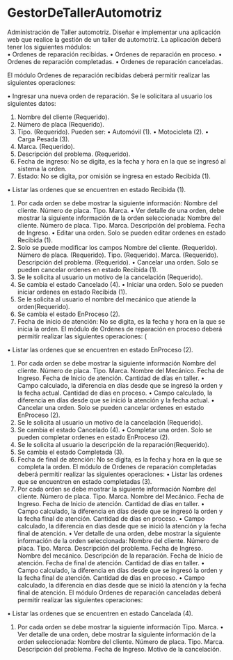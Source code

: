 # GestorDeTallerAutomotriz

Administración de Taller automotriz.
Diseñar e implementar una aplicación web que realice la gestión de un taller de automotriz.
La aplicación deberá tener los siguientes módulos:  
•	Ordenes de reparación recibidas.
•	Ordenes de reparación en proceso.
•	Ordenes de reparación completadas.
•	Ordenes de reparación canceladas.

El módulo Ordenes de reparación recibidas deberá permitir realizar las siguientes operaciones: 

•	Ingresar una nueva orden de reparación. Se le solicitara al usuario los siguientes datos: 
1.	Nombre del cliente (Requerido).
2.	Número de placa (Requerido).
3.	Tipo. (Requerido). 
	Pueden ser:
•	Automóvil (1).
•	Motocicleta (2).
•	Carga Pesada (3).
4.	Marca. (Requerido).
5.	Descripción del problema. (Requerido).
6.	Fecha de ingreso: No se digita, es la fecha y hora en la que se ingresó al sistema la orden.
7.	Estado: No se digita, por omisión se ingresa en estado Recibida (1).

•	Listar las ordenes que se encuentren en estado Recibida (1). 
1.	Por cada orden se debe mostrar la siguiente información:
Nombre del cliente.
Número de placa.
Tipo.
Marca.
•	Ver detalle de una orden, debe mostrar la siguiente información de la orden seleccionada: 
	Nombre del cliente.
	Número de placa.
	Tipo.
	Marca.
	Descripción del problema. 
	Fecha de Ingreso.
•	Editar una orden. Solo se pueden editar ordenes en estado Recibida (1). 
1.	Solo se puede modificar los campos
	Nombre del cliente. (Requerido).
	Número de placa.  (Requerido).
	Tipo. (Requerido).
	Marca. (Requerido).
	Descripción del problema. (Requerido).
•	Cancelar una orden. Solo se pueden cancelar ordenes en estado Recibida (1). 
1.	Se le solicita al usuario un motivo de la cancelación (Requerido).
2.	Se cambia el estado Cancelado (4).
•	Iniciar una orden. Solo se pueden iniciar ordenes en estado Recibida (1). 
1.	Se le solicita al usuario el nombre del mecánico que atiende la orden(Requerido).
2.	Se cambia el estado EnProceso (2).
3.	Fecha de inicio de atención: No se digita, es la fecha y hora en la que se inicia la orden.
El módulo de Ordenes de reparación en proceso deberá permitir realizar las siguientes operaciones: (

•	Listar las ordenes que se encuentren en estado EnProceso (2). 
1.	Por cada orden se debe mostrar la siguiente información
	Nombre del cliente.
	Número de placa.
	Tipo.
	Marca.
	Nombre del Mecánico.
	Fecha de Ingreso.
	Fecha de Inicio de atención.
	Cantidad de días en taller.
•	Campo calculado, la diferencia en días desde que se ingresó la orden y la fecha actual.
	Cantidad de días en proceso.
•	Campo calculado, la diferencia en días desde que se inició la atención y la fecha actual.
•	Cancelar una orden. Solo se pueden cancelar ordenes en estado EnProceso (2). 
1.	Se le solicita al usuario un motivo de la cancelación (Requerido).
2.	Se cambia el estado Cancelado (4).
•	Completar una orden. Solo se pueden completar ordenes en estado EnProceso (2). 
1.	Se le solicita al usuario la descripción de la reparación(Requerido).
2.	Se cambia el estado Completada (3).
3.	Fecha de final de atención: No se digita, es la fecha y hora en la que se completa la orden.
El módulo de Ordenes de reparación completadas deberá permitir realizar las siguientes operaciones: 
•	Listar las ordenes que se encuentren en estado completadas (3). 
1.	Por cada orden se debe mostrar la siguiente información
	Nombre del cliente.
	Número de placa.
	Tipo.
	Marca.
	Nombre del Mecánico.
	Fecha de Ingreso.
Fecha de Inicio de atención.
	Cantidad de días en taller.
•	Campo calculado, la diferencia en días desde que se ingresó la orden y la fecha final de atención.
	Cantidad de días en proceso.
•	Campo calculado, la diferencia en días desde que se inició la atención y la fecha final de atención.
•	Ver detalle de una orden, debe mostrar la siguiente información de la orden seleccionada: 
	Nombre del cliente.
	Número de placa.
	Tipo.
	Marca.
	Descripción del problema. 
	Fecha de Ingreso.
	Nombre del mecánico.
	Descripción de la reparación.
	Fecha de Inicio de atención.
	Fecha de final de atención.
	Cantidad de días en taller.
•	Campo calculado, la diferencia en días desde que se ingresó la orden y la fecha final de atención.
	Cantidad de días en proceso.
•	Campo calculado, la diferencia en días desde que se inició la atención y la fecha final de atención.
El módulo Ordenes de reparación canceladas deberá permitir realizar las siguientes operaciones: 

•	Listar las ordenes que se encuentren en estado Cancelada (4). 
1.	Por cada orden se debe mostrar la siguiente información
		Tipo.
	Marca.
•	Ver detalle de una orden, debe mostrar la siguiente información de la orden seleccionada: 
	Nombre del cliente.
	Número de placa.
	Tipo.
	Marca.
	Descripción del problema. 
	Fecha de Ingreso.
	Motivo de la cancelación. 

